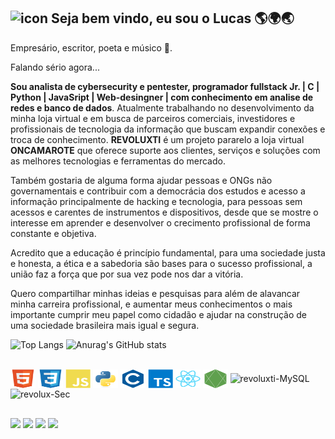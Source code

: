 ## <img src="https://github.com/user-attachments/assets/8ba10572-74d8-4724-904c-96fc9be32d89" alt="icon" width="30"/> Seja bem vindo, eu sou o Lucas 🌎🌍🌏


Empresário, escritor, poeta e músico 🤭.

  Falando sério agora... 
  

<strong>Sou analista de cybersecurity e pentester, programador fullstack Jr. | C | Python | JavaSript | Web-desingner | com conhecimento em analise de redes e banco de dados</strong>. Atualmente trabalhando no desenvolvimento da minha loja virtual e em busca de parceiros comerciais, investidores e profissionais de tecnologia da informação que buscam expandir conexões e troca de conhecimento. 
<strong>REVOLUXTI</strong> é um projeto pararelo a loja virtual <strong>ONCAMAROTE</strong> que oferece suporte aos clientes, serviços e soluções com as melhores tecnologias e ferramentas do mercado.

  Também gostaria de alguma forma ajudar pessoas e ONGs não governamentais e contribuir com a democrácia dos estudos e acesso a informação principalmente de hacking e tecnologia, para pessoas sem acessos e carentes de instrumentos e dispositivos, desde que se mostre o interesse em aprender e desenvolver o crecimento profissional de forma constante e objetiva.

  Acredito que a educação é princípio fundamental, para uma sociedade justa e honesta, a ética e a sabedoria são bases para o sucesso profissional, a união faz a força que por sua vez pode nos dar a vitória.

  Quero compartilhar minhas ideias e pesquisas para além de alavancar minha carreira profissional, e aumentar meus conhecimentos o mais importante cumprir meu papel como cidadão e ajudar na construção de uma sociedade brasileira mais igual e segura.



![Top Langs](https://github-readme-stats.vercel.app/api/top-langs/?username=revoluxti&hide_progress=false&theme=merko)
![Anurag's GitHub stats](https://github-readme-stats.vercel.app/api?username=revoluxti&theme=merko&show_icons=true)

<div style="display: inline_block"><br>
  <img align="center" alt="revoluxti-HTML" height="30" width="40" src="https://raw.githubusercontent.com/devicons/devicon/master/icons/html5/html5-original.svg">
  <img align="center" alt="revoluxti-CSS" height="30" width="40" src="https://raw.githubusercontent.com/devicons/devicon/master/icons/css3/css3-original.svg">
  <img align="center" alt="revoluxti-Js" height="30" width="40" src="https://raw.githubusercontent.com/devicons/devicon/master/icons/javascript/javascript-plain.svg">
  <img align="center" alt="revoluxti-Python" height="30" width="40" src="https://raw.githubusercontent.com/devicons/devicon/master/icons/python/python-original.svg">
  <img align="center" alt="revoluxti-C" height="30" width="40" src="https://raw.githubusercontent.com/devicons/devicon/master/icons/c/c-plain.svg">
  <img align="center" alt="revolux-Ts" height="30" width="40" src="https://raw.githubusercontent.com/devicons/devicon/master/icons/typescript/typescript-plain.svg">
  <img align="center" alt="revolux-React" height="30" width="40" src="https://raw.githubusercontent.com/devicons/devicon/master/icons/react/react-original.svg">
  <img align="center" alt="revoluxti-Node" height="30" width="40" src="https://raw.githubusercontent.com/devicons/devicon/master/icons/nodejs/nodejs-plain.svg">
  <img align="center" alt="revoluxti-MySQL" height="30" width="40" src="https://github.com/user-attachments/assets/8eef667c-2a70-45c2-9343-f34a1ec782e0">
  <img align="center" alt="revolux-Sec" height="30" width="30" src="https://github.com/user-attachments/assets/4da3bcca-e460-4fe4-ada3-2396545fb60d">


  
</div>

##
<div>
  <a href="https://www.linkedin.com/in/revoluxti" target="_blank"><img src="https://img.shields.io/badge/-LinkedIn-%230077B5?style=for-the-badge&logo=linkedin&logoColor=white" target="_blank"></a>
  <a href="https://instagram.com/revoluxti" target="_blank"><img src="https://img.shields.io/badge/-Instagram-%23E4405F?style=for-the-badge&logo=instagram&logoColor=white" target="_blank"></a>
  <a href="https://www.youtube.com/channel/revoluxti" target="_blank"><img src="https://img.shields.io/badge/YouTube-FF0000?style=for-the-badge&logo=youtube&logoColor=white" target="_blank"></a>
  <a href="https://www.twitch.tv/revoluxti" target="_blank"><img src="https://img.shields.io/badge/Twitch-9146FF?style=for-the-badge&logo=twitch&logoColor=white" target="_blank"></a>

</div>


<!--**revoluxti/revoluxti** is a ✨ _special_ ✨ repository because its `README.md` (this file) appears on your GitHub profile.

fonte readme.md
https://github.com/anuraghazra/github-readme-stats/blob/master/readme.md#deploy-on-your-own-vercel-instance

win + (.) = abre caixa de emogi
-->
